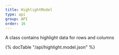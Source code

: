 ```yaml
---
title: HighlightModel
type: api
group: API
order: 16
---
```

A class contains highlight data for rows and columns

{% docTable "/api/highlight.model.json" %}


